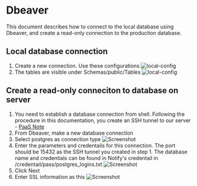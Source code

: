 # Dbeaver

This document describes how to connect to the local database using Dbeaver, and create a read-only connection to the produciton database. 

## Local database connection
1. Create a new connection. Use these configurations
![local-config](https://drive.google.com/uc?id=0B4iP55OVXryoTVNkOVFNNDYwWjA)
2. The tables are visible under Schemas/public/Tables
![local-config](https://drive.google.com/uc?id=0B4iP55OVXryoNklfNGptd1lKNUU)


## Create a read-only conneciton to database on server
1. You need to establish a database connection from shell. Following the procedure in this documentation, you create an SSH tunnel to our server - [PaaS Note](https://docs.google.com/document/d/1544f9LjmuZzJIdoyChUtLAgnqOUwVJGbqOHiYmcuVqo/edit#heading=h.ix67pydt9x0s)
2. From Dbeaver, make a new database connection
3. Select postgres as connection type ![Screenshot](https://docs.google.com/uc?id=0B4iP55OVXryoZlNMdmVtN1NzU28)
4. Enter the parameters and credentails for this connection. The port should be 15432 as the SSH tunnel you created in step 1. The database name and credentials can be found in Notify's credentail in /credentail/pass/postgres_logins.txt ![Screenshot](https://docs.google.com/uc?id=0B4iP55OVXryoVFhtSGFJWm1JdW8)
5. Click Next
6. Enter SSL information as this ![Screenshot](https://docs.google.com/uc?id=0B4iP55OVXryoYmdCbDhmVEVUWlE)


